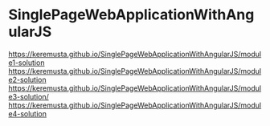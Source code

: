 # SinglePageWebApplicationWithAngularJS

https://keremusta.github.io/SinglePageWebApplicationWithAngularJS/module1-solution
https://keremusta.github.io/SinglePageWebApplicationWithAngularJS/module2-solution
https://keremusta.github.io/SinglePageWebApplicationWithAngularJS/module3-solution/
https://keremusta.github.io/SinglePageWebApplicationWithAngularJS/module4-solution
